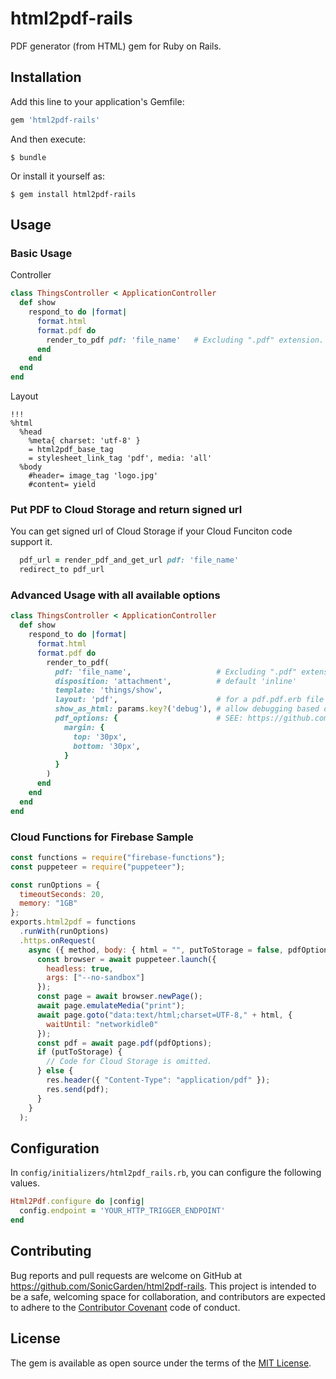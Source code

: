 # html2pdf-rails

PDF generator (from HTML) gem for Ruby on Rails.

## Installation

Add this line to your application's Gemfile:

```ruby
gem 'html2pdf-rails'
```

And then execute:

    $ bundle

Or install it yourself as:

    $ gem install html2pdf-rails

## Usage

### Basic Usage

Controller

```ruby
class ThingsController < ApplicationController
  def show
    respond_to do |format|
      format.html
      format.pdf do
        render_to_pdf pdf: 'file_name'   # Excluding ".pdf" extension.
      end
    end
  end
end
```

Layout

```haml
!!!
%html
  %head
    %meta{ charset: 'utf-8' }
    = html2pdf_base_tag
    = stylesheet_link_tag 'pdf', media: 'all'
  %body
    #header= image_tag 'logo.jpg'
    #content= yield
```

### Put PDF to Cloud Storage and return signed url
You can get signed url of Cloud Storage if your Cloud Funciton code support it.

```ruby
  pdf_url = render_pdf_and_get_url pdf: 'file_name'
  redirect_to pdf_url
```

### Advanced Usage with all available options

```ruby
class ThingsController < ApplicationController
  def show
    respond_to do |format|
      format.html
      format.pdf do
        render_to_pdf(
          pdf: 'file_name',                   # Excluding ".pdf" extension.
          disposition: 'attachment',          # default 'inline'
          template: 'things/show',
          layout: 'pdf',                      # for a pdf.pdf.erb file
          show_as_html: params.key?('debug'), # allow debugging based on url param
          pdf_options: {                      # SEE: https://github.com/GoogleChrome/puppeteer/blob/master/docs/api.md#pagepdfoptions
            margin: {
              top: '30px',
              bottom: '30px',
            }
          }
        )
      end
    end
  end
end
```

### Cloud Functions for Firebase Sample

```javascript
const functions = require("firebase-functions");
const puppeteer = require("puppeteer");

const runOptions = {
  timeoutSeconds: 20,
  memory: "1GB"
};
exports.html2pdf = functions
  .runWith(runOptions)
  .https.onRequest(
    async ({ method, body: { html = "", putToStorage = false, pdfOptions = {} } }, res) => {
      const browser = await puppeteer.launch({
        headless: true,
        args: ["--no-sandbox"]
      });
      const page = await browser.newPage();
      await page.emulateMedia("print");
      await page.goto("data:text/html;charset=UTF-8," + html, {
        waitUntil: "networkidle0"
      });
      const pdf = await page.pdf(pdfOptions);
      if (putToStorage) {
        // Code for Cloud Storage is omitted.
      } else {
        res.header({ "Content-Type": "application/pdf" });
        res.send(pdf);
      }
    }
  );
```

## Configuration

In `config/initializers/html2pdf_rails.rb`, you can configure the following values.

```ruby
Html2Pdf.configure do |config|
  config.endpoint = 'YOUR_HTTP_TRIGGER_ENDPOINT'
end
```

## Contributing

Bug reports and pull requests are welcome on GitHub at https://github.com/SonicGarden/html2pdf-rails. This project is intended to be a safe, welcoming space for collaboration, and contributors are expected to adhere to the [Contributor Covenant](http://contributor-covenant.org) code of conduct.

## License

The gem is available as open source under the terms of the [MIT License](https://opensource.org/licenses/MIT).
